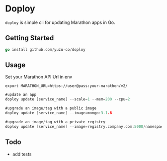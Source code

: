 # Doploy
`doploy` is simple cli for updating Marathon apps in Go.


## Getting Started

``` go
go install github.com/yuzu-co/doploy

```

## Usage

Set your Marathon API Url in env
```
export MARATHON_URL=https://user@pass:your-marathon/v2/
```


``` go
#update an app
doploy update [service_name] --scale=1 --mem=200 --cpu=2

#upgrade an image/tag with a public image
doploy update [service_name] --image=mongo:3.1.8

#upgrade an image/tag with a private registry
doploy update [service_name] --image=registry.company.com:5000/namespace/image:tag

```

## Todo

- add tests
